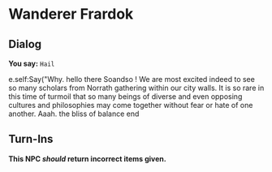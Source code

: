 # Wanderer Frardok
## Dialog

**You say:** `Hail`



e.self:Say("Why. hello there Soandso ! We are most excited indeed to see so many scholars from Norrath gathering within our city walls. It is so rare in this time of turmoil that so many beings of diverse and even opposing cultures and philosophies may come together without fear or hate of one another. Aaah. the bliss of balance 
end

## Turn-Ins



**This NPC *should* return incorrect items given.**





